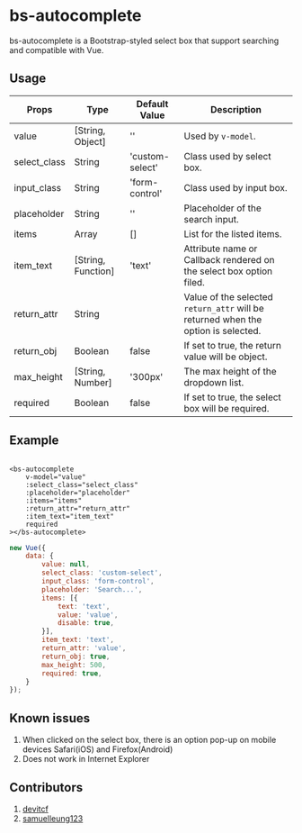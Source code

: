 # bs-autocomplete

bs-autocomplete is a Bootstrap-styled select box that support searching and compatible with Vue.

## Usage

Props         | Type               | Default Value    | Description
------------- | ------------------ | ---------------- | -----------
value         | [String, Object]   | ''               | Used by `v-model`.
select_class  | String             | 'custom-select'  | Class used by select box.
input_class   | String             | 'form-control'   | Class used by input box.
placeholder   | String             | ''               | Placeholder of the search input.
items         | Array              | []               | List for the listed items.
item_text     | [String, Function] | 'text'           | Attribute name or Callback rendered on the select box option filed.
return_attr   | String             |                  | Value of the selected `return_attr` will be returned when the option is selected.
return_obj    | Boolean            | false            | If set to true, the return value will be object.
max_height    | [String, Number]   | '300px'          | The max height of the dropdown list.
required      | Boolean            | false            | If set to true, the select box will be required.

## Example

```vue

<bs-autocomplete
    v-model="value"
    :select_class="select_class"
    :placeholder="placeholder"
    :items="items"
    :return_attr="return_attr"
    :item_text="item_text"
    required
></bs-autocomplete>
```

```javascript
new Vue({
    data: {
        value: null,
        select_class: 'custom-select',
        input_class: 'form-control',
        placeholder: 'Search...',
        items: [{
            text: 'text',
            value: 'value',
            disable: true,
        }],
        item_text: 'text',
        return_attr: 'value',
        return_obj: true,
        max_height: 500,
        required: true,
    }
});
```

## Known issues

1. When clicked on the select box, there is an option pop-up on mobile devices Safari(iOS) and Firefox(Android)
2. Does not work in Internet Explorer

## Contributors

1. <a href="https://github.com/devitcf">devitcf</a>
1. <a href="https://github.com/samuelleung123">samuelleung123</a>
